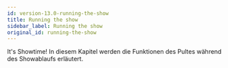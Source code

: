 ```yaml
---
id: version-13.0-running-the-show
title: Running the show
sidebar_label: Running the show
original_id: running-the-show
---
```


It's Showtime! In diesem Kapitel werden die Funktionen des Pultes
während des Showablaufs erläutert.


